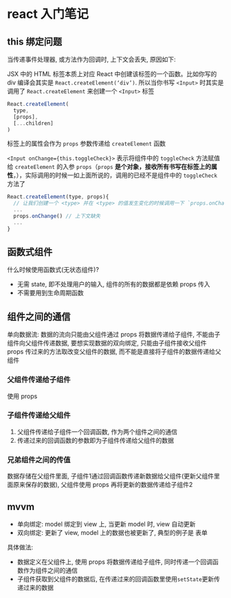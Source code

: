 # react 入门笔记

## this 绑定问题

当传递事件处理器, 或方法作为回调时, 上下文会丢失, 原因如下:

JSX 中的 HTML 标签本质上对应 React 中创建该标签的一个函数。比如你写的 div 编译会其实是 `React.createElement(‘div’)`. 所以当你书写 `<Input>` 时其实是调用了 `React.createElement` 来创建一个 `<Input>` 标签

```javascript
React.createElement(
  type,
  [props],
  [...children]
)
```

标签上的属性会作为 `props` 参数传递给 `createElement` 函数

`<Input onChange={this.toggleCheck}>` 表示将组件中的 `toggleCheck` 方法赋值给 `createElement` 的入参 `props`（`props` **是个对象，接收所有书写在标签上的属性**，），实际调用的时候一如上面所说的，调用的已经不是组件中的 `toggleCheck` 方法了

```javascript
React.createElement(type, props){
  // 让我们创建一个 <type> 并在 <type> 的值发生变化的时候调用一下 `props.onChange`
  ...
  props.onChange() // 上下文缺失
  ...
}
```

## 函数式组件

什么时候使用函数式(无状态组件)?
- 无需 state, 即不处理用户的输入, 组件的所有的数据都是依赖 props 传入
- 不需要用到生命周期函数

## 组件之间的通信

单向数据流: 数据的流向只能由父组件通过 props 将数据传递给子组件, 不能由子组件向父组件传递数据, 要想实现数据的双向绑定, 只能由子组件接收父组件 props 传过来的方法取改变父组件的数据, 而不能是直接将子组件的数据传递给父组件

### 父组件传递给子组件
使用 props

### 子组件传递给父组件
1. 父组件传递给子组件一个回调函数, 作为两个组件之间的通信
2. 传递过来的回调函数的参数即为子组件传递给父组件的数据

### 兄弟组件之间的传值
数据存储在父组件里面, 子组件1通过回调函数传递新数据给父组件(更新父组件里面原来保存的数据), 父组件使用 props 再将更新的数据传递给子组件2

## mvvm
- 单向绑定: model 绑定到 view 上, 当更新 model 时, view 自动更新
- 双向绑定: 更新了 view, model 上的数据也被更新了, 典型的例子是 表单

具体做法:
- 数据定义在父组件上, 使用 props 将数据传递给子组件, 同时传递一个回调函数作为组件之间的通信
- 子组件获取到父组件的数据后, 在传递过来的回调函数里使用`setState`更新传递过来的数据